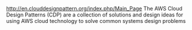 http://en.clouddesignpattern.org/index.php/Main_Page
The AWS Cloud Design Patterns (CDP) are a collection of solutions and design ideas for using AWS cloud technology to solve common systems design problems
